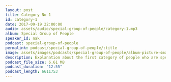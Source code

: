 ```yaml
---
layout: post
title: Category No 1
id: category-1
date: 2017-09-19 22:00:00
audio: assets/audio/special-group-of-people/category-1.mp3
album: Special Group of People
speaker_id: nak
podcast: special-group-of-people
permalink: podcast/special-group-of-people/:title
image: assets/images/podcasts/special-group-of-people/album-picture-small.jpg
description: Explanation about the first category of people who are special.
podcast_file_size: 6.61 MB
podcast_duration: "12:55"
podcast_length: 6611753
---
```

